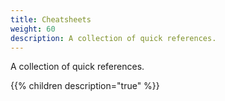```yaml
---
title: Cheatsheets
weight: 60
description: A collection of quick references.
---
```


A collection of quick references.

{{% children description="true" %}}

